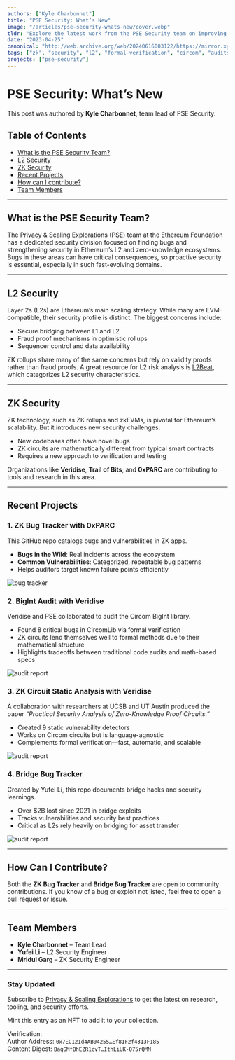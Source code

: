```yaml
---
authors: ["Kyle Charbonnet"]
title: "PSE Security: What’s New"
image: "/articles/pse-security-whats-new/cover.webp"
tldr: "Explore the latest work from the PSE Security team on improving L2 and ZK security across Ethereum. Learn about tools like the ZK Bug Tracker, Bridge Bug Tracker, and advances in static analysis and formal verification."
date: "2023-04-25"
canonical: "http://web.archive.org/web/20240616003122/https://mirror.xyz/privacy-scaling-explorations.eth/BaqGMfBhEZR1cvTJlA9E3Xu5ZhD7IthLiUK-Q75rQMM"
tags: ["zk", "security", "l2", "formal-verification", "circom", "audits"]
projects: ["pse-security"]
---
```


# PSE Security: What’s New

This post was authored by **Kyle Charbonnet**, team lead of PSE Security.

## Table of Contents
- [What is the PSE Security Team?](#what-is-the-pse-security-team)
- [L2 Security](#l2-security)
- [ZK Security](#zk-security)
- [Recent Projects](#recent-projects)
- [How can I contribute?](#how-can-i-contribute)
- [Team Members](#team-members)

---

## What is the PSE Security Team?

The Privacy & Scaling Explorations (PSE) team at the Ethereum Foundation has a dedicated security division focused on finding bugs and strengthening security in Ethereum’s L2 and zero-knowledge ecosystems. Bugs in these areas can have critical consequences, so proactive security is essential, especially in such fast-evolving domains.

---

## L2 Security

Layer 2s (L2s) are Ethereum’s main scaling strategy. While many are EVM-compatible, their security profile is distinct. The biggest concerns include:

- Secure bridging between L1 and L2
- Fraud proof mechanisms in optimistic rollups
- Sequencer control and data availability

ZK rollups share many of the same concerns but rely on validity proofs rather than fraud proofs. A great resource for L2 risk analysis is [L2Beat](https://l2beat.com), which categorizes L2 security characteristics.

---

## ZK Security

ZK technology, such as ZK rollups and zkEVMs, is pivotal for Ethereum’s scalability. But it introduces new security challenges:

- New codebases often have novel bugs
- ZK circuits are mathematically different from typical smart contracts
- Requires a new approach to verification and testing

Organizations like **Veridise**, **Trail of Bits**, and **0xPARC** are contributing to tools and research in this area.

---

## Recent Projects

### 1. ZK Bug Tracker with 0xPARC

This GitHub repo catalogs bugs and vulnerabilities in ZK apps.

- **Bugs in the Wild**: Real incidents across the ecosystem
- **Common Vulnerabilities**: Categorized, repeatable bug patterns
- Helps auditors target known failure points efficiently

![bug tracker](/articles/pse-security-what-is-new/1-bug-tracker.png)

### 2. BigInt Audit with Veridise

Veridise and PSE collaborated to audit the Circom BigInt library.

- Found 8 critical bugs in CircomLib via formal verification
- ZK circuits lend themselves well to formal methods due to their mathematical structure
- Highlights tradeoffs between traditional code audits and math-based specs

![audit report](/articles/pse-security-what-is-new/audit-report.png)

### 3. ZK Circuit Static Analysis with Veridise

A collaboration with researchers at UCSB and UT Austin produced the paper _“Practical Security Analysis of Zero-Knowledge Proof Circuits.”_

- Created 9 static vulnerability detectors
- Works on Circom circuits but is language-agnostic
- Complements formal verification—fast, automatic, and scalable

![audit report](/articles/pse-security-what-is-new/security-analysis.png)

### 4. Bridge Bug Tracker

Created by Yufei Li, this repo documents bridge hacks and security learnings.

- Over $2B lost since 2021 in bridge exploits
- Tracks vulnerabilities and security best practices
- Critical as L2s rely heavily on bridging for asset transfer

![audit report](/articles/pse-security-what-is-new/hack-tracker.png)

---

## How Can I Contribute?

Both the **ZK Bug Tracker** and **Bridge Bug Tracker** are open to community contributions. If you know of a bug or exploit not listed, feel free to open a pull request or issue.

---

## Team Members

- **Kyle Charbonnet** – Team Lead  
- **Yufei Li** – L2 Security Engineer  
- **Mridul Garg** – ZK Security Engineer

---

### Stay Updated

Subscribe to [Privacy & Scaling Explorations](https://pse.dev) to get the latest on research, tooling, and security efforts.

Mint this entry as an NFT to add it to your collection.

Verification:  
Author Address: `0x7EC121d4AB04255…Ef81F2f4313F185`  
Content Digest: `BaqGMfBhEZR1cvT…IthLiUK-Q75rQMM`